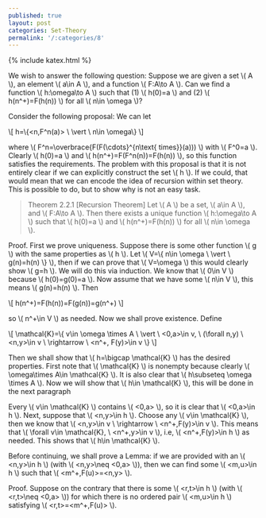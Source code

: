 ```yaml
---
published: true
layout: post
categories: Set-Theory
permalink: '/:categories/8'
---
```

{% include katex.html %}

We wish to answer the following question: Suppose we are given a set \\( A \\), an element \\( a\in A \\), and a function \\( F:A\to A \\). Can we find a function \\( h:\omega\to A \\) such that (1) \\( h(0)=a \\) and (2) \\( h(n^+)=F(h(n)) \\) for all \\( n\in \omega \\)? 

Consider the following proposal: We can let

\\[ h=\\{<n,F^n(a)> \ \vert \ n\in \omega\\} \\]

where \\( F^n=\overbrace{F(F(\cdots}^{n\text{ times}}(a))) \\) with \\( F^0=a \\). Clearly \\( h(0)=a \\) and \\( h(n^+)=F(F^n(n))=F(h(n)) \\), so this function satisfies the requirements. The problem with this proposal is that it is not entirely clear if we can explicitly construct the set \\( h \\). If we could, that would mean that we can encode the idea of recursion within set theory. This is possible to do, but to show why is not an easy task.

> Theorem 2.2.1 [Recursion Theorem] Let \\( A \\) be a set, \\( a\in A \\), and \\( F:A\to A \\). Then there exists a unique function \\( h:\omega\to A \\) such that \\( h(0)=a \\) and \\( h(n^+)=F(h(n)) \\) for all \\( n\in \omega \\).

Proof. First we prove uniqueness. Suppose there is some other function \\( g \\) with the same properties as \\( h \\). Let \\( V=\\{ n\in \omega \ \vert \ g(n)=h(n) \\} \\), then if we can prove that \\( V=\omega \\) this would clearly show \\( g=h \\). We will do this via induction. We know that \\( 0\in V \\) because \\( h(0)=g(0)=a \\). Now assume that we have some \\( n\in V \\), this means \\( g(n)=h(n) \\). Then 

\\[ h(n^+)=F(h(n))=F(g(n))=g(n^+) \\]

so \\( n^+\in V \\) as needed. Now we shall prove existence. Define

\\[ \mathcal{K}=\\{ v\in \omega \times A \ \vert \ <0,a>\in v, \ (\forall n,y) \ <n,y>\in v \ \rightarrow \ <n^+, F(y)>\in v \\} \\]

Then we shall show that \\( h=\bigcap \mathcal{K} \\) has the desired properties. First note that \\( \mathcal{K} \\) is nonempty because clearly \\( \omega\times A\in \mathcal{K} \\). It is also clear that \\( h\subseteq \omega \times A \\). Now we will show that \\( h\in \mathcal{K} \\), this will be done in the next paragraph

Every \\( v\in \mathcal{K} \\) contains \\( <0,a> \\), so it is clear that \\( <0,a>\in h \\). Next, suppose that \\( <n,y>\in h \\). Choose any \\( v\in \mathcal{K} \\), then we know that \\( <n,y>\in v \ \rightarrow \ <n^+,F(y)>\in v \\). This means that \\( \forall v\in \mathcal{K}, \ <n^+,y>\in v \\), i.e, \\( <n^+,F(y)>\in h \\) as needed. This shows that \\( h\in \mathcal{K} \\).

Before continuing, we shall prove a Lemma: if we are provided with an \\( <n,y>\in h \\) (with \\( <n,y>\neq <0,a> \\)), then we can find some \\( <m,u>\in h \\) such that \\( <m^+,F(u)>=<n,y> \\).

Proof. Suppose on the contrary that there is some \\( <r,t>\in h \\) (with \\( <r,t>\neq <0,a> \\)) for which there is no ordered pair \\( <m,u>\in h \\) satisfying \\( <r,t>=<m^+,F(u)> \\).